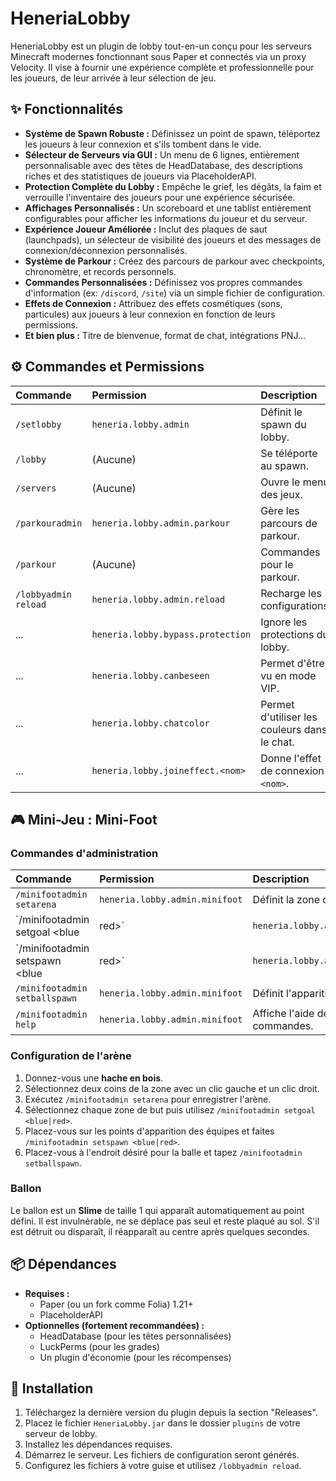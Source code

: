 # HeneriaLobby

HeneriaLobby est un plugin de lobby tout-en-un conçu pour les serveurs Minecraft modernes fonctionnant sous Paper et connectés via un proxy Velocity. Il vise à fournir une expérience complète et professionnelle pour les joueurs, de leur arrivée à leur sélection de jeu.

## ✨ Fonctionnalités

* **Système de Spawn Robuste :** Définissez un point de spawn, téléportez les joueurs à leur connexion et s'ils tombent dans le vide.
* **Sélecteur de Serveurs via GUI :** Un menu de 6 lignes, entièrement personnalisable avec des têtes de HeadDatabase, des descriptions riches et des statistiques de joueurs via PlaceholderAPI.
* **Protection Complète du Lobby :** Empêche le grief, les dégâts, la faim et verrouille l'inventaire des joueurs pour une expérience sécurisée.
* **Affichages Personnalisés :** Un scoreboard et une tablist entièrement configurables pour afficher les informations du joueur et du serveur.
* **Expérience Joueur Améliorée :** Inclut des plaques de saut (launchpads), un sélecteur de visibilité des joueurs et des messages de connexion/déconnexion personnalisés.
* **Système de Parkour :** Créez des parcours de parkour avec checkpoints, chronomètre, et records personnels.
* **Commandes Personnalisées :** Définissez vos propres commandes d'information (ex: `/discord`, `/site`) via un simple fichier de configuration.
* **Effets de Connexion :** Attribuez des effets cosmétiques (sons, particules) aux joueurs à leur connexion en fonction de leurs permissions.
* **Et bien plus :** Titre de bienvenue, format de chat, intégrations PNJ...

## ⚙️ Commandes et Permissions

| Commande | Permission | Description |
| :--- | :--- | :--- |
| `/setlobby` | `heneria.lobby.admin` | Définit le spawn du lobby. |
| `/lobby` | (Aucune) | Se téléporte au spawn. |
| `/servers` | (Aucune) | Ouvre le menu des jeux. |
| `/parkouradmin` | `heneria.lobby.admin.parkour` | Gère les parcours de parkour. |
| `/parkour` | (Aucune) | Commandes pour le parkour. |
| `/lobbyadmin reload` | `heneria.lobby.admin.reload` | Recharge les configurations. |
| ... | `heneria.lobby.bypass.protection` | Ignore les protections du lobby. |
| ... | `heneria.lobby.canbeseen` | Permet d'être vu en mode VIP. |
| ... | `heneria.lobby.chatcolor` | Permet d'utiliser les couleurs dans le chat. |
| ... | `heneria.lobby.joineffect.<nom>` | Donne l'effet de connexion `<nom>`. |

## 🎮 Mini-Jeu : Mini-Foot

### Commandes d'administration

| Commande | Permission | Description |
| :--- | :--- | :--- |
| `/minifootadmin setarena` | `heneria.lobby.admin.minifoot` | Définit la zone de l'arène. |
| `/minifootadmin setgoal <blue|red>` | `heneria.lobby.admin.minifoot` | Définit la zone de but bleue ou rouge. |
| `/minifootadmin setspawn <blue|red>` | `heneria.lobby.admin.minifoot` | Définit le point de spawn d'une équipe. |
| `/minifootadmin setballspawn` | `heneria.lobby.admin.minifoot` | Définit l'apparition de la balle. |
| `/minifootadmin help` | `heneria.lobby.admin.minifoot` | Affiche l'aide des commandes. |

### Configuration de l'arène

1. Donnez-vous une **hache en bois**.
2. Sélectionnez deux coins de la zone avec un clic gauche et un clic droit.
3. Exécutez `/minifootadmin setarena` pour enregistrer l'arène.
4. Sélectionnez chaque zone de but puis utilisez `/minifootadmin setgoal <blue|red>`.
5. Placez-vous sur les points d'apparition des équipes et faites `/minifootadmin setspawn <blue|red>`.
6. Placez-vous à l'endroit désiré pour la balle et tapez `/minifootadmin setballspawn`.

### Ballon

Le ballon est un **Slime** de taille 1 qui apparaît automatiquement au point défini.
Il est invulnérable, ne se déplace pas seul et reste plaqué au sol.
S'il est détruit ou disparaît, il réapparaît au centre après quelques secondes.

## 📦 Dépendances

* **Requises :**
    * Paper (ou un fork comme Folia) 1.21+
    * PlaceholderAPI
* **Optionnelles (fortement recommandées) :**
    * HeadDatabase (pour les têtes personnalisées)
    * LuckPerms (pour les grades)
    * Un plugin d'économie (pour les récompenses)

## 🔧 Installation

1.  Téléchargez la dernière version du plugin depuis la section "Releases".
2.  Placez le fichier `HeneriaLobby.jar` dans le dossier `plugins` de votre serveur de lobby.
3.  Installez les dépendances requises.
4.  Démarrez le serveur. Les fichiers de configuration seront générés.
5.  Configurez les fichiers à votre guise et utilisez `/lobbyadmin reload`.

